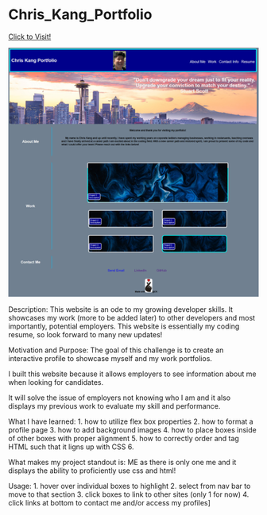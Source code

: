 # Chris_Kang_Portfolio

[Click to Visit!](https://kjman26.github.io/Chris_Kang_Portfolio/)

![Screenshot](Assets\Images\screenshot_portfolio.jpg?)

Description: This website is an ode to my growing developer skills. It showcases my work (more to be added later) to other developers and most importantly, potential employers. This website is essentially my coding resume, so look forward to many new updates!

Motivation and Purpose: The goal of this challenge is to create an interactive profile to showcase myself and my work portfolios.

I built this website  because it allows employers to see information about me when looking for candidates.

It will solve the issue of employers not knowing who I am and it also displays my previous work to evaluate my skill and performance.

What I have learned:
    1. how to utilize flex box properties
    2. how to format a profile page
    3. how to add background images 
    4. how to place boxes inside of other boxes with proper alignment
    5. how to correctly order and tag HTML such that it ligns up with CSS
    6. 

What makes my project standout is: ME as there is only one me and it displays the ability to proficiently use css and html!

Usage: 
    1. hover over individual boxes to highlight
    2. select from nav bar to move to that section
    3. click boxes to link to other sites (only 1 for now)
    4. click links at bottom to contact me and/or access my profiles]
